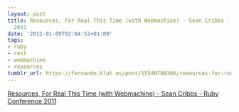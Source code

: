 ```yaml
---
layout: post
title: Resources, For Real This Time (with Webmachine) - Sean Cribbs - Ruby Conference
  2011
date: '2012-01-09T02:04:52+01:00'
tags:
- ruby
- rest
- webmachine
- resources
tumblr_url: https://fernando.blat.es/post/15540708306/resources-for-real-this-time-with-webmachine
---
```

[Resources, For Real This Time (with Webmachine) - Sean Cribbs - Ruby Conference 2011](http://confreaks.net/videos/699-rubyconf2011-resources-for-real-this-time-with-webmachine)  
